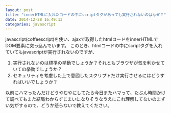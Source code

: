 ```yaml
---
layout: post
title: "innerHTMLに入れたコードの中にscriptタグがあっても実行されないのはなぜ？"
date: 2014-12-28 16:49:13
categories: javascript
---
```

<p>javascript(coffeescript)を使い、ajaxで取得したhtmlコードをinnerHTMLでDOM要素に突っ込んでいます。
このとき、htmlコードの中にscriptタグを入れていてもjavascriptが実行されないのですが、</p>

<ol>
<li>実行されないのは標準の挙動でしょうか？それともブラウザが気を利かせていての挙動でしょうか？</li>
<li>セキュリティを考慮した上で意図したスクリプトだけ実行させるにはどうすればいいでしょうか？</li>
</ol>

<p>以前にハマったんだけどうやむやにしてたら今日またハマって、たぶん時間かけて調べてもまた結局わからずじまいになりそうなうえにこれ理解してないのまずい気がするので、どうか怒らないで教えてください。</p>
